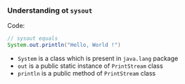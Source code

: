 ### Understanding ot `sysout`

Code:
```java
// sysout equals
System.out.println("Hello, World !")
```

- `System` is a class which is present in `java.lang` package
- `out` is a public static instance of `PrintStream` class
- `println` is a public method of `PrintStream` class
